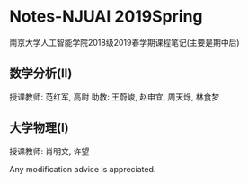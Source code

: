 # Notes-NJUAI 2019Spring
南京大学人工智能学院2018级2019春学期课程笔记(主要是期中后)
## 数学分析(II)
授课教师: 范红军, 高尉
助教: 王蔚峻, 赵申宜, 周天烁, 林食梦
## 大学物理(I)
授课教师: 肖明文, 许望

Any modification advice is appreciated.
